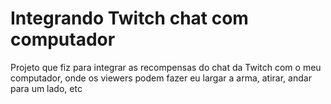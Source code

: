 # Integrando Twitch chat com computador
Projeto que fiz para integrar as recompensas do chat da Twitch com o meu computador, onde os viewers podem fazer eu largar a arma, atirar, andar para um lado, etc
